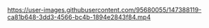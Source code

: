 
https://user-images.githubusercontent.com/95680055/147388119-ca81b648-3dd3-4566-bc4b-1894e2843f84.mp4
